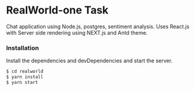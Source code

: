 # RealWorld-one Task

Chat application using Node.js, postgres, sentiment analysis.
Uses React.js with Server side rendering using NEXT.js and Antd theme.


### Installation

Install the dependencies and devDependencies and start the server.

```sh
$ cd realworld
$ yarn install
$ yarn start
```

